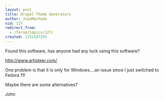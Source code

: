 ```yaml
---
layout: post
title: Drupal Theme Generators
author: JoaoMachado
nid: 127
redirect_from:
  - /forum/topics/127/
created: 1252197255
---
```

<p>Found this software, has anyone had any luck using this software?</p>
<p><a href="http://www.artisteer.com/">http://www.artisteer.com/</a></p>
<p>One problem is that it is only for Windows....an issue since I just switched to Fedora 11!</p>
<p>Maybe there are some alternatives?</p>
<p>John</p>
